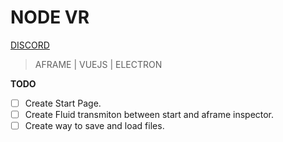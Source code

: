 # NODE VR

[DISCORD](https://discord.gg/ZgDHrQa)

> AFRAME | VUEJS | ELECTRON


**TODO**

- [ ] Create Start Page.
- [ ] Create Fluid transmiton between start and aframe inspector.
- [ ] Create way to save and load files.